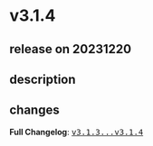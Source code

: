 # v3.1.4

## release on 20231220

## description

## changes

<strong>Full Changelog</strong>: <a class="commit-link" href="https://github.com/spring-cloud/spring-cloud-vault/compare/v3.1.3...v3.1.4"><tt>v3.1.3...v3.1.4</tt></a>

